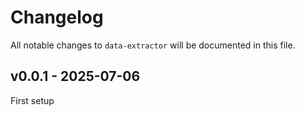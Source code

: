 # Changelog

All notable changes to `data-extractor` will be documented in this file.

## v0.0.1 - 2025-07-06

First setup

